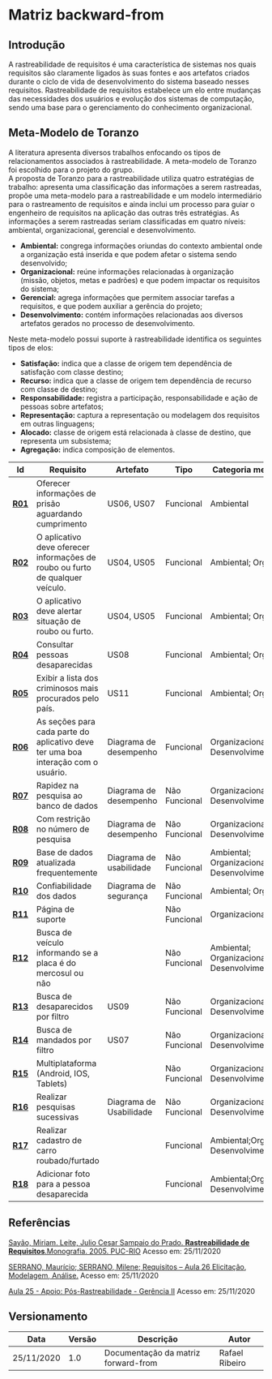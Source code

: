 # Matriz backward-from

## Introdução

A rastreabilidade de requisitos é uma característica de sistemas nos quais 
requisitos são claramente ligados às suas fontes e aos artefatos criados 
durante o ciclo de vida de desenvolvimento do sistema baseado nesses requisitos.
Rastreabilidade de requisitos estabelece um elo entre mudanças das necessidades
dos usuários e evolução dos sistemas de computação, sendo uma base para o
gerenciamento do conhecimento organizacional.

## Meta-Modelo de Toranzo

A literatura apresenta diversos trabalhos enfocando os tipos de relacionamentos
associados à rastreabilidade. A meta-modelo de Toranzo foi escolhido para o
projeto do grupo.</br>
A proposta de Toranzo para a rastreabilidade utiliza quatro estratégias de trabalho:
apresenta uma classificação das informações a serem rastreadas, propõe uma meta-modelo
para a rastreabilidade e um modelo intermediário para o rastreamento de requisitos
e ainda inclui um processo para guiar o engenheiro de requisitos na aplicação das
outras três estratégias. As informações a serem rastreadas seriam classificadas em
quatro níveis: ambiental, organizacional, gerencial e desenvolvimento.

- **Ambiental:** congrega informações oriundas do contexto ambiental onde a organização
está inserida e que podem afetar o sistema sendo desenvolvido;
- **Organizacional:** reúne informações relacionadas à organização (missão, objetos, metas e
padrões) e que podem impactar os requisitos do sistema;
- **Gerencial:** agrega informações que permitem associar tarefas a requisitos, e que
podem auxiliar a gerência do projeto;
- **Desenvolvimento:** contém informações relacionadas aos diversos artefatos gerados
no processo de desenvolvimento.

Neste meta-modelo possui suporte à rastreabilidade identifica os seguintes tipos de elos:

- **Satisfação:** indica que a classe de origem tem dependência de satisfação com classe
destino;
- **Recurso:** indica que a classe de origem tem dependência de recurso com classe de
destino;
- **Responsabilidade:** registra a participação, responsabilidade e ação de pessoas
sobre artefatos;
- **Representação:** captura a representação ou modelagem dos requisitos em outras
linguagens;
- **Alocado:** classe de origem está relacionada à classe de destino, que representa
um subsistema;
- **Agregação:** indica composição de elementos.

Id | Requisito | Artefato | Tipo | Categoria meta-modelo | Elo
---|-----------|----------|------|-----------------------|----
[**R01** ](https://requisitos-de-software.github.io/2020.1-Sinesp/Elicitation/brainstorming/) | Oferecer informações de prisão aguardando cumprimento | US06, US07 | Funcional | Ambiental | Recurso
[**R02**](https://requisitos-de-software.github.io/2020.1-Sinesp/Elicitation/brainstorming/) | O aplicativo deve oferecer informações de roubo ou furto de qualquer veículo. | US04, US05 | Funcional | Ambiental; Organizacional | Recurso
[**R03**](https://requisitos-de-software.github.io/2020.1-Sinesp/Elicitation/brainstorming/) | O aplicativo deve alertar situação de roubo ou furto. | US04, US05 | Funcional | Ambiental; Organizacional | Responsabilidade; Recurso
[**R04**](https://requisitos-de-software.github.io/2020.1-Sinesp/Elicitation/brainstorming/) | Consultar pessoas desaparecidas  | US08 | Funcional | Ambiental; Organizacional | Recurso; Responsabilidade
[**R05**](https://requisitos-de-software.github.io/2020.1-Sinesp/Elicitation/brainstorming/) | Exibir a lista dos criminosos mais procurados pelo país. | US11 | Funcional | Ambiental; Organizacional | Recurso; Responsabilidade
[**R06**](https://requisitos-de-software.github.io/2020.1-Sinesp/Elicitation/brainstorming/) | As seções para cada parte do aplicativo deve ter uma boa interação com o usuário. | Diagrama de desempenho | Funcional | Organizacional; Desenvolvimento | Responsabilidade
[**R07**](https://requisitos-de-software.github.io/2020.1-Sinesp/Elicitation/brainstorming/) | Rapidez na pesquisa ao banco de dados  | Diagrama de desempenho | Não Funcional | Organizacional; Desenvolvimento | Satisfação; Recurso
[**R08**](https://requisitos-de-software.github.io/2020.1-Sinesp/Elicitation/brainstorming/) | Com restrição no número de pesquisa  | Diagrama de desempenho | Não Funcional | Organizacional; Desenvolvimento | Recurso
[**R09**](https://requisitos-de-software.github.io/2020.1-Sinesp/Elicitation/brainstorming/) |  Base de dados atualizada frequentemente  | Diagrama de usabilidade | Não Funcional | Ambiental; Organizacional; Desenvolvimento | Agregação; Responsabilidade; Alocado
[**R10**](https://requisitos-de-software.github.io/2020.1-Sinesp/Elicitation/brainstorming/) | Confiabilidade dos dados | Diagrama de segurança | Não Funcional | Ambiental; Organizacional | Agregação; Responsabilidade;
[**R11**](https://requisitos-de-software.github.io/2020.1-Sinesp/Elicitation/brainstorming/) | Página de suporte  | <i></i> | Não Funcional | Organizacional | Recurso Satisfação
[**R12**](https://requisitos-de-software.github.io/2020.1-Sinesp/Elicitation/brainstorming/) | Busca de veículo informando se a placa é do mercosul ou não  | <i></i> | Não Funcional | Ambiental; Organizacional; Desenvolvimento | Recurso
[**R13**](https://requisitos-de-software.github.io/2020.1-Sinesp/Elicitation/brainstorming/) | Busca de desaparecidos por filtro  | US09 | Não Funcional | Organizacional; Desenvolvimento | Recurso
[**R14**](https://requisitos-de-software.github.io/2020.1-Sinesp/Elicitation/brainstorming/) | Busca de mandados por filtro  | US07 | Não Funcional | Organizacional; Desenvolvimento | Recurso
[**R15** ](https://requisitos-de-software.github.io/2020.1-Sinesp/Elicitation/brainstorming/) | Multiplataforma (Android, IOS, Tablets)  | <i></i> | Não Funcional | Organizacional; Desenvolvimento | Alocado; Representação; Agregação
[**R16**](https://requisitos-de-software.github.io/2020.1-Sinesp/Elicitation/introspection/) | Realizar pesquisas sucessivas  | Diagrama de Usabilidade | Não Funcional | Organizacional; Desenvolvimento | Recurso
[**R17**](https://requisitos-de-software.github.io/2020.1-Sinesp/Elicitation/introspection/) | Realizar cadastro de carro roubado/furtado  | <i></i> | Funcional | Ambiental;Organizacional; Desenvolvimento | Satisfação; Recurso; Responsabilidade
[**R18**](https://requisitos-de-software.github.io/2020.1-Sinesp/Elicitation/introspection/) | Adicionar foto para a pessoa desaparecida  | <i></i> | Funcional| Ambiental;Organizacional; Desenvolvimento | Satisfação; Recurso; Responsabilidade

## Referências

[Sayão, Miriam. Leite, Julio Cesar Sampaio do Prado. **Rastreabilidade de Requisitos**.Monografia. 2005. PUC-RIO](https://aprender3.unb.br/mod/resource/view.php?id=70621) Acesso em: 25/11/2020

[SERRANO, Maurício; SERRANO, Milene; Requisitos – Aula 26 Elicitação, Modelagem, Análise.](https://aprender3.unb.br/pluginfile.php/426777/mod_resource/content/1/Requisitos%20-%20Aula%20026.pdf) Acesso em: 25/11/2020

[Aula 25 - Apoio: Pós-Rastreabilidade - Gerência II](https://www.youtube.com/watch?v=2vokkbYeX8U&feature=youtu.be&ab_channel=Andr%C3%A9BarrosdeSales) Acesso em: 25/11/2020

## Versionamento

Data | Versão | Descrição | Autor
------ | --------- | ---------- | --------
25/11/2020 | 1.0 | Documentação da matriz forward-from | Rafael Ribeiro
